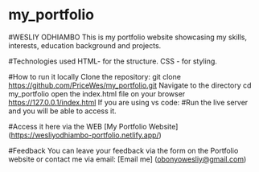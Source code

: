 # my_portfolio
#WESLIY ODHIAMBO
This is my portfolio website showcasing my skills, interests, education background and projects. 

#Technologies used
HTML- for the structure.
CSS - for styling.

#How to run it locally
Clone the repository: 
git clone https://github.com/PriceWes/my_portfolio.git
Navigate to the directory
cd my_portfolio
open the index.html file on your browser https://127.0.0.1/index.html
If you are using vs code: #Run the live server and you will be able to access it.

#Access it here via the WEB
[My Portfolio Website] (https://wesliyodhiambo-portfolio.netlify.app/)

#Feedback
You can leave your feedback via the form on the Portfolio website or contact me via email: [Email me] (obonyowesliy@gmail.com)
